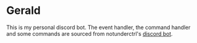# Gerald

This is my personal discord bot. The event handler, the command handler and some commands are sourced from notunderctrl's [discord bot](https://github.com/notunderctrl/discordjs-v14-series).
